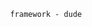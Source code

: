 
                                                      framework - dude
                                                        
                                                        